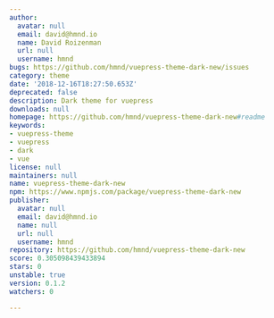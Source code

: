 ```yaml
---
author:
  avatar: null
  email: david@hmnd.io
  name: David Roizenman
  url: null
  username: hmnd
bugs: https://github.com/hmnd/vuepress-theme-dark-new/issues
category: theme
date: '2018-12-16T18:27:50.653Z'
deprecated: false
description: Dark theme for vuepress
downloads: null
homepage: https://github.com/hmnd/vuepress-theme-dark-new#readme
keywords:
- vuepress-theme
- vuepress
- dark
- vue
license: null
maintainers: null
name: vuepress-theme-dark-new
npm: https://www.npmjs.com/package/vuepress-theme-dark-new
publisher:
  avatar: null
  email: david@hmnd.io
  name: null
  url: null
  username: hmnd
repository: https://github.com/hmnd/vuepress-theme-dark-new
score: 0.305098439433894
stars: 0
unstable: true
version: 0.1.2
watchers: 0

---
```


